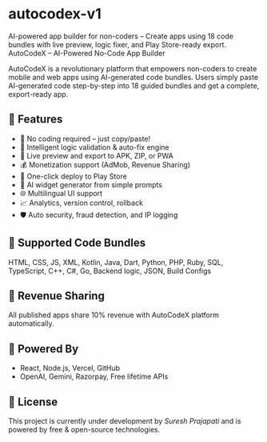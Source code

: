 # autocodex-v1
AI-powered app builder for non-coders – Create apps using 18 code bundles with live preview, logic fixer, and Play Store-ready export.
AutoCodeX – AI-Powered No-Code App Builder

AutoCodeX is a revolutionary platform that empowers non-coders to create mobile and web apps using AI-generated code bundles. Users simply paste AI-generated code step-by-step into 18 guided bundles and get a complete, export-ready app.

## 🌟 Features

- 🔧 No coding required – just copy/paste!
- 🤖 Intelligent logic validation & auto-fix engine
- 📱 Live preview and export to APK, ZIP, or PWA
- 💰 Monetization support (AdMob, Revenue Sharing)
- 🚀 One-click deploy to Play Store
- 🧠 AI widget generator from simple prompts
- 🌐 Multilingual UI support
- 📈 Analytics, version control, rollback
- 🛡️ Auto security, fraud detection, and IP logging

## 📂 Supported Code Bundles

HTML, CSS, JS, XML, Kotlin, Java, Dart, Python, PHP, Ruby, SQL, TypeScript, C++, C#, Go, Backend logic, JSON, Build Configs

## 💼 Revenue Sharing

All published apps share 10% revenue with AutoCodeX platform automatically.

## 🧠 Powered By

- React, Node.js, Vercel, GitHub
- OpenAI, Gemini, Razorpay, Free lifetime APIs

## 📝 License

This project is currently under development by *Suresh Prajapati* and is powered by free & open-source technologies.
